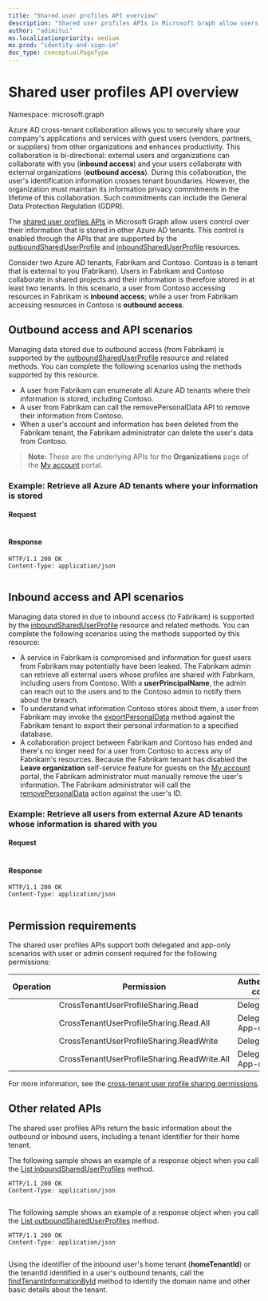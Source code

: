 ```yaml
---
title: "Shared user profiles API overview"
description: "Shared user profiles APIs in Microsoft Graph allow users control over their information that is stored in other Azure AD tenants."
author: "adimitui"
ms.localizationpriority: medium
ms.prod: "identity-and-sign-in"
doc_type: conceptualPageType
---
```


# Shared user profiles API overview

Namespace: microsoft.graph

Azure AD cross-tenant collaboration allows you to securely share your company's applications and services with guest users (vendors, partners, or suppliers) from other organizations and enhances productivity. This collaboration is bi-directional: external users and organizations can collaborate with you (**inbound access**) and your users collaborate with external organizations (**outbound access**). During this collaboration, the user's identification information crosses tenant boundaries. However, the organization must maintain its information privacy commitments in the lifetime of this collaboration. Such commitments can include the General Data Protection Regulation (GDPR).

The [shared user profiles APIs]() in Microsoft Graph allow users control over their information that is stored in other Azure AD tenants. This control is enabled through the APIs that are supported by the [outboundSharedUserProfile](outboundshareduserprofile.md) and [inboundSharedUserProfile](inboundshareduserprofile.md) resources.

Consider two Azure AD tenants, Fabrikam and Contoso. Contoso is a tenant that is external to you (Fabrikam). Users in Fabrikam and Contoso collaborate in shared projects and their information is therefore stored in at least two tenants. In this scenario, a user from Contoso accessing resources in Fabrikam is **inbound access**; while a user from Fabrikam accessing resources in Contoso is **outbound access**.


<!-- The following scenarios need validation, especially the exportPersonalData and removePersonalData actions -->
## Outbound access and API scenarios
Managing data stored due to outbound access (from Fabrikam) is supported by the [outboundSharedUserProfile](outboundshareduserprofile.md) resource and related methods. You can complete the following scenarios using the methods supported by this resource.

+ A user from Fabrikam can enumerate all Azure AD tenants where their information is stored, including Contoso.
+ A user from Fabrikam can call the removePersonalData API to remove their information from Contoso. 
+ When a user's account and information has been deleted from the Fabrikam tenant, the Fabrikam administrator can delete the user's data from Contoso.

>**Note:** These are the underlying APIs for the **Organizations** page of the [My account](https://myaccount.microsoft.com) portal.

### Example: Retrieve all Azure AD tenants where your information is stored

#### Request

```msgraph-interactive

```

#### Response

```http
HTTP/1.1 200 OK
Content-Type: application/json


```

## Inbound access and API scenarios

Managing data stored in due to inbound access (to Fabrikam) is supported by the [inboundSharedUserProfile](inboundshareduserprofile.md) resource and related methods. You can complete the following scenarios using the methods supported by this resource:

+ A service in Fabrikam is compromised and information for guest users from Fabrikam may potentially have been leaked. The Fabrikam admin can retrieve all external users whose profiles are shared with Fabrikam, including users from Contoso. With a **userPrincipalName**, the admin can reach out to the users and to the Contoso admin to notify them about the breach.
+ To understand what information Contoso stores about them, a user from Fabrikam may invoke the [exportPersonalData](../api/inboundshareduserprofile-exportpersonaldata.md) method against the Fabrikam tenant to export their personal information to a specified database.
+ A collaboration project between Fabrikam and Contoso has ended and there's no longer need for a user from Contoso to access any of Fabrikam's resources. Because the Fabrikam tenant has disabled the **Leave organization** self-service feature for guests on the [My account](https://myaccount.microsoft.com) portal, the Fabrikam administrator must manually remove the user's information. The Fabrikam administrator will call the [removePersonalData](../api/inboundshareduserprofile-removepersonaldata.md) action against the user's ID.

### Example: Retrieve all users from external Azure AD tenants whose information is shared with you

#### Request

```msgraph-interactive

```

#### Response

```http
HTTP/1.1 200 OK
Content-Type: application/json


```

## Permission requirements

The shared user profiles APIs support both delegated and app-only scenarios with user or admin consent required for the following permissions:

| Operation | Permission | Authentication context |
|--|--|--|
|  | CrossTenantUserProfileSharing.Read | Delegated |
|  | CrossTenantUserProfileSharing.Read.All | Delegated, App-only |
|  | CrossTenantUserProfileSharing.ReadWrite | Delegated |
|  | CrossTenantUserProfileSharing.ReadWrite.All | Delegated, App-only |

For more information, see the [cross-tenant user profile sharing permissions](/graph/permissions-reference).

## Other related APIs

The shared user profiles APIs return the basic information about the outbound or inbound users, including a tenant identifier for their home tenant.

The following sample shows an example of a response object when you call the [List inboundSharedUserProfiles](../api/directory-list-inboundshareduserprofile.md) method.

```http
HTTP/1.1 200 OK
Content-Type: application/json


```

The following sample shows an example of a response object when you call the [List outboundSharedUserProfiles](../api/directory-list-outboundshareduserprofile.md) method.

```http
HTTP/1.1 200 OK
Content-Type: application/json


```

Using the identifier of the inbound user's home tenant (**homeTenantId**) or the tenantId identified in a user's outbound tenants, call the [findTenantInformationById](../api/tenantrelationship-findtenantinformationbytenantid.md) method to identify the domain name and other basic details about the tenant.